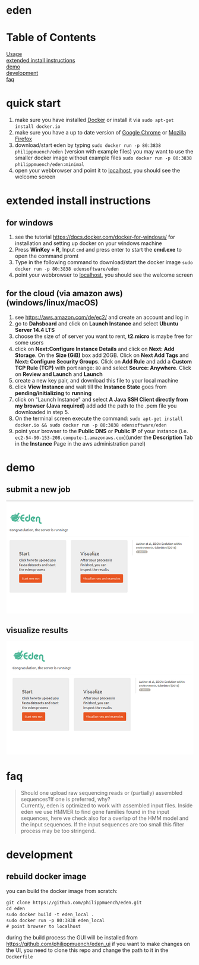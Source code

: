 # eden

# Table of Contents  
[Usage](#quick-start)  
[extended install instructions](#extended-install-instructions)  
[demo](#demo)  
[development](#development)  
[faq](#faq)  

# quick start
1. make sure you have installed [Docker](https://github.com/docker/docker) or install it via `sudo apt-get install docker.io`
2. make sure you have a up to date version of [Google Chrome](https://www.google.de/chrome/browser/desktop/) or [Mozilla Firefox](https://www.mozilla.org/de/firefox/new/)
3. download/start eden by typing `sudo docker run -p 80:3838 philippmuench/eden` (version with example files) you may want to use the smaller docker image without example files `sudo docker run -p 80:3838 philippmuench/eden:minimal`  
4. open your webbrowser and point it to [localhost](localhost), you should see the welcome screen

# extended install instructions
## for windows
1. see the tutorial https://docs.docker.com/docker-for-windows/ for installation and setting up docker on your windows machine
2. Press **WinKey + R**, Input `cmd` and press enter to start the **cmd.exe** to open the command promt
3. Type in the following command to download/start the docker image `sudo docker run -p 80:3838 edensoftware/eden` 
4. point your webbrowser to [localhost](localhost), you should see the welcome screen

## for the cloud (via amazon aws) (windows/linux/macOS)
1. see https://aws.amazon.com/de/ec2/ and create an account and log in
2. go to **Dahsboard** and click on **Launch Instance** and select **Ubuntu Server 14.4 LTS**
3. choose the size of of server you want to rent, **t2.micro** is maybe free for some users
4. click on **Next:Configure Instance Details** and click on **Next: Add Storage**. On the **Size (GiB)** box add 20GB. Click on **Next Add Tags** and **Next: Configure Security Groups**. Click on **Add Rule** and add a **Custom TCP Rule (TCP)** with port range: `80` and select **Source: Anywhere**. Click on **Review and Launch** and **Launch**
5. create a new key pair, and download this file to your local machine
6. click **View Instance** and wait till the **Instance State** goes from **pending/initializing** to **running**
7. click on "Launch Instance" and select **A Java SSH Client directly from my browser (Java required)** add add the path to the .pem file you downloaded in step 5. 
10. On the terminal screen execute the command: `sudo apt-get install docker.io && sudo docker run -p 80:3838 edensoftware/eden`
11. point your browser to the **Public DNS** or **Public IP** of your instance (i.e. `ec2-54-90-153-208.compute-1.amazonaws.com`)(under the **Description** Tab in the **Instance** Page in the aws administration panel)

# demo
## submit a new job
![submit a new job](start.gif "submit a new job")

## visualize results
![visualize results](samples.gif "visualize results")


# faq

 > Should one upload raw sequencing reads or (partially) assembled sequences?If one is preferred, why?  
Currently, eden is optimized to work with assembled input files. Inside eden we use HMMER to find gene families found in the input sequences, here we check also for a overlap of the HMM model and the input sequences. If the input sequences are too small this filter process may be too stringend.

# development
## rebuild docker image 

you can build the docker image from scratch:

```
git clone https://github.com/philippmuench/eden.git
cd eden
sudo docker build -t eden_local .
sudo docker run -p 80:3838 eden_local
# point browser to localhost
```

during the build process the GUI will be installed from https://github.com/philippmuench/eden_ui
if you want to make changes on the UI, you need to clone this repo and change the path to it in the `Dockerfile`

